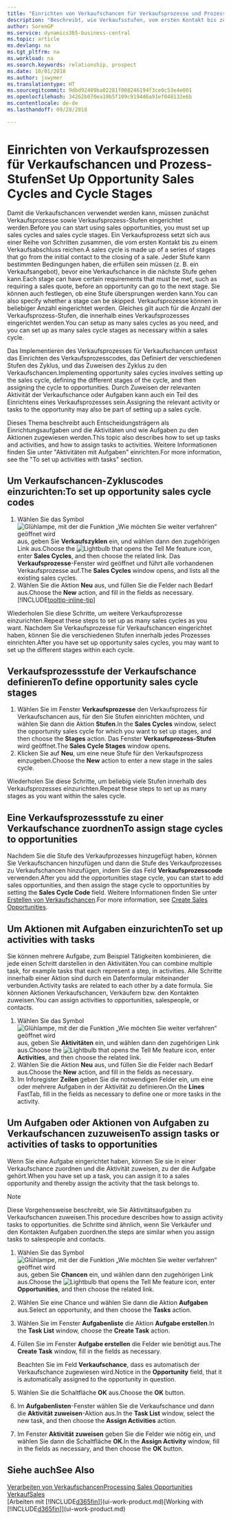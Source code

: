 ```yaml
---
title: "Einrichten von Verkaufschancen für Verkaufsprozesse und Prozess-Stufen| Microsoft Docs"
description: "Beschreibt, wie Verkaufsstufen, vom ersten Kontakt bis zum Schließen definiert, einen Verkaufsprozess erstellt und diesen zu Verkaufschancen in Business Central zuweist."
author: SorenGP
ms.service: dynamics365-business-central
ms.topic: article
ms.devlang: na
ms.tgt_pltfrm: na
ms.workload: na
ms.search.keywords: relationship, prospect
ms.date: 10/01/2018
ms.author: jswymer
ms.translationtype: HT
ms.sourcegitcommit: 9dbd92409ba02281f008246194f3ce0c53e4e001
ms.openlocfilehash: 34262b070ea19b5f109c9194d6a91ef048132e6b
ms.contentlocale: de-de
ms.lasthandoff: 09/28/2018

---
```

# <a name="set-up-opportunity-sales-cycles-and-cycle-stages"></a><span data-ttu-id="dad6e-103">Einrichten von Verkaufsprozessen für Verkaufschancen und Prozess-Stufen</span><span class="sxs-lookup"><span data-stu-id="dad6e-103">Set Up Opportunity Sales Cycles and Cycle Stages</span></span>
<span data-ttu-id="dad6e-104">Damit die Verkaufschancen verwendet werden kann, müssen zunächst Verkaufsprozesse sowie Verkaufsprozess-Stufen eingerichtet werden.</span><span class="sxs-lookup"><span data-stu-id="dad6e-104">Before you can start using sales opportunities, you must set up sales cycles and sales cycle stages.</span></span> <span data-ttu-id="dad6e-105">Ein Verkaufsprozess setzt sich aus einer Reihe von Schritten zusammen, die vom ersten Kontakt bis zu einem Verkaufsabschluss reichen.</span><span class="sxs-lookup"><span data-stu-id="dad6e-105">A sales cycle is made up of a series of stages that go from the initial contact to the closing of a sale.</span></span> <span data-ttu-id="dad6e-106">Jeder Stufe kann bestimmten Bedingungen haben, die erfüllen sein müssen (z. B. ein Verkaufsangebot), bevor eine Verkaufschance in die nächste Stufe gehen kann.</span><span class="sxs-lookup"><span data-stu-id="dad6e-106">Each stage can have certain requirements that must be met, such as requiring a sales quote, before an opportunity can go to the next stage.</span></span> <span data-ttu-id="dad6e-107">Sie können auch festlegen, ob eine Stufe übersprungen werden kann.</span><span class="sxs-lookup"><span data-stu-id="dad6e-107">You can also specify whether a stage can be skipped.</span></span> <span data-ttu-id="dad6e-108">Verkaufsprozesse können in beliebiger Anzahl eingerichtet werden. Gleiches gilt auch für die Anzahl der Verkaufsprozess-Stufen, die innerhalb eines Verkaufsprozesses eingerichtet werden.</span><span class="sxs-lookup"><span data-stu-id="dad6e-108">You can setup as many sales cycles as you need, and you can set up as many sales cycle stages as necessary within a sales cycle.</span></span>

<span data-ttu-id="dad6e-109">Das Implementieren des Verkaufsprozesses für Verkaufschancen umfasst das Einrichten des Verkaufsprozesscodes, das Definiert der verschiedenen Stufen des Zyklus, und das Zuweisen des Zyklus zu den Verkaufschancen.</span><span class="sxs-lookup"><span data-stu-id="dad6e-109">Implementing opportunity sales cycles involves setting up the sales cycle, defining the different stages of the cycle, and then assigning the cycle to opportunities.</span></span> <span data-ttu-id="dad6e-110">Durch Zuweisen der relevanten Aktivität der Verkaufschance oder Aufgaben kann auch ein Teil des Einrichtens eines Verkaufsprozesses sein.</span><span class="sxs-lookup"><span data-stu-id="dad6e-110">Assigning the relevant activity or tasks to the opportunity may also be part of setting up a sales cycle.</span></span>

<span data-ttu-id="dad6e-111">Dieses Thema beschreibt auch Entscheidungsträgern als Einrichtungsaufgaben und die Aktivitäten und wie Aufgaben zu den Aktionen zugewiesen werden.</span><span class="sxs-lookup"><span data-stu-id="dad6e-111">This topic also describes how to set up tasks and activities, and how to assign tasks to activities.</span></span> <span data-ttu-id="dad6e-112">Weitere Informationen finden Sie unter "Aktivitäten mit Aufgaben" einrichten.</span><span class="sxs-lookup"><span data-stu-id="dad6e-112">For more information, see the "To set up activities with tasks" section.</span></span>

## <a name="to-set-up-opportunity-sales-cycle-codes"></a><span data-ttu-id="dad6e-113">Um Verkaufschancen-Zykluscodes einzurichten:</span><span class="sxs-lookup"><span data-stu-id="dad6e-113">To set up opportunity sales cycle codes</span></span>
1. <span data-ttu-id="dad6e-114">Wählen Sie das Symbol ![Glühlampe, mit der die Funktion „Wie möchten Sie weiter verfahren“ geöffnet wird](media/ui-search/search_small.png "Wie möchten Sie weiter verfahren?") aus, geben Sie **Verkaufszyklen** ein, und wählen dann den zugehörigen Link aus.</span><span class="sxs-lookup"><span data-stu-id="dad6e-114">Choose the ![Lightbulb that opens the Tell Me feature](media/ui-search/search_small.png "Tell me what you want to do") icon, enter **Sales Cycles**, and then choose the related link.</span></span> <span data-ttu-id="dad6e-115">Das **Verkaufsprozesse**-Fenster wird geöffnet und führt alle vorhandenen Verkaufsprozesse auf.</span><span class="sxs-lookup"><span data-stu-id="dad6e-115">The **Sales Cycles** window opens, and lists all the existing sales cycles.</span></span>
2. <span data-ttu-id="dad6e-116">Wählen Sie die Aktion **Neu** aus, und füllen Sie die Felder nach Bedarf aus.</span><span class="sxs-lookup"><span data-stu-id="dad6e-116">Choose the **New** action, and fill in the fields as necessary.</span></span> [!INCLUDE[tooltip-inline-tip](includes/tooltip-inline-tip_md.md)]

<span data-ttu-id="dad6e-117">Wiederholen Sie diese Schritte, um weitere Verkaufsprozesse einzurichten.</span><span class="sxs-lookup"><span data-stu-id="dad6e-117">Repeat these steps to set up as many sales cycles as you want.</span></span> <span data-ttu-id="dad6e-118">Nachdem Sie Verkaufsprozesse für Verkaufschancen eingerichtet haben, können Sie die verschiedenen Stufen innerhalb jedes Prozesses einrichten.</span><span class="sxs-lookup"><span data-stu-id="dad6e-118">After you have set up opportunity sales cycles, you may want to set up the different stages within each cycle.</span></span>

## <a name="to-define-opportunity-sales-cycle-stages"></a><span data-ttu-id="dad6e-119">Verkaufsprozessstufe der Verkaufschance definieren</span><span class="sxs-lookup"><span data-stu-id="dad6e-119">To define opportunity sales cycle stages</span></span>
1. <span data-ttu-id="dad6e-120">Wählen Sie im Fenster **Verkaufsprozesse** den Verkaufsprozess für Verkaufschancen aus, für den Sie Stufen einrichten möchten, und wählen Sie dann die Aktion **Stufen**.</span><span class="sxs-lookup"><span data-stu-id="dad6e-120">In the **Sales Cycles** window, select the opportunity sales cycle for which you want to set up stages, and then choose the **Stages** action.</span></span> <span data-ttu-id="dad6e-121">Das Fenster **Verkaufsprozess-Stufen** wird geöffnet.</span><span class="sxs-lookup"><span data-stu-id="dad6e-121">The **Sales Cycle Stages** window opens.</span></span>
2. <span data-ttu-id="dad6e-122">Klicken Sie auf **Neu**, um eine neue Stufe für den Verkaufsprozess einzugeben.</span><span class="sxs-lookup"><span data-stu-id="dad6e-122">Choose the **New** action to enter a new stage in the sales cycle.</span></span>

<span data-ttu-id="dad6e-123">Wiederholen Sie diese Schritte, um beliebig viele Stufen innerhalb des Verkaufsprozesses einzurichten.</span><span class="sxs-lookup"><span data-stu-id="dad6e-123">Repeat these steps to set up as many stages as you want within the sales cycle.</span></span>

## <a name="to-assign-stage-cycles-to-opportunities"></a><span data-ttu-id="dad6e-124">Eine Verkaufsprozessstufe zu einer Verkaufschance zuordnen</span><span class="sxs-lookup"><span data-stu-id="dad6e-124">To assign stage cycles to opportunities</span></span>
<span data-ttu-id="dad6e-125">Nachdem Sie die Stufe des Verkaufprozesses hinzugefügt haben, können Sie Verkaufschancen hinzufügen und dann die Stufe des Verkaufprozesses zu Verkaufschancen hinzufügen, indem Sie das Feld **Verkaufsprozesscode** verwenden.</span><span class="sxs-lookup"><span data-stu-id="dad6e-125">After you add the opportunities stage cycle, you can start to add sales opportunities, and then assign the stage cycle to opportunities by setting the **Sales Cycle Code** field.</span></span> <span data-ttu-id="dad6e-126">Weitere Informationen finden Sie unter [Erstellen von Verkaufschancen](marketing-how-create-opportunities.md).</span><span class="sxs-lookup"><span data-stu-id="dad6e-126">For more information, see [Create Sales Opportunities](marketing-how-create-opportunities.md).</span></span>

## <a name="to-set-up-activities-with-tasks"></a><span data-ttu-id="dad6e-127">Um Aktionen mit Aufgaben einzurichten</span><span class="sxs-lookup"><span data-stu-id="dad6e-127">To set up activities with tasks</span></span>
<span data-ttu-id="dad6e-128">Sie können mehrere Aufgabe, zum Beispiel Tätigkeiten kombinieren, die jede einen Schritt darstellen in den Aktivitäten.</span><span class="sxs-lookup"><span data-stu-id="dad6e-128">You can combine multiple task, for example tasks that each represent a step, in activities.</span></span> <span data-ttu-id="dad6e-129">Alle Schritte innerhalb einer Aktion sind durch ein Datenformular miteinander verbunden.</span><span class="sxs-lookup"><span data-stu-id="dad6e-129">Activity tasks are related to each other by a date formula.</span></span> <span data-ttu-id="dad6e-130">Sie können Aktionen Verkaufschancen, Verkäufern bzw. den Kontakten zuweisen.</span><span class="sxs-lookup"><span data-stu-id="dad6e-130">You can assign activities to opportunities, salespeople, or contacts.</span></span>

1. <span data-ttu-id="dad6e-131">Wählen Sie das Symbol ![Glühlampe, mit der die Funktion „Wie möchten Sie weiter verfahren“ geöffnet wird](media/ui-search/search_small.png "Wie möchten Sie weiter verfahren?") aus, geben Sie **Aktivitäten** ein, und wählen dann den zugehörigen Link aus.</span><span class="sxs-lookup"><span data-stu-id="dad6e-131">Choose the ![Lightbulb that opens the Tell Me feature](media/ui-search/search_small.png "Tell me what you want to do") icon, enter **Activities**, and then choose the related link.</span></span>
2. <span data-ttu-id="dad6e-132">Wählen Sie die Aktion **Neu** aus, und füllen Sie die Felder nach Bedarf aus.</span><span class="sxs-lookup"><span data-stu-id="dad6e-132">Choose the **New** action, and fill in the fields as necessary.</span></span>
3. <span data-ttu-id="dad6e-133">Im Inforegister **Zeilen** geben Sie die notwendigen Felder ein, um eine oder mehrere Aufgaben in der Aktivität zu definieren.</span><span class="sxs-lookup"><span data-stu-id="dad6e-133">On the **Lines** FastTab, fill in the fields as necessary to define one or more tasks in the activity.</span></span>

## <a name="to-assign-tasks-or-activities-of-tasks-to-opportunities"></a><span data-ttu-id="dad6e-134">Um Aufgaben oder Aktionen von Aufgaben zu Verkaufschancen zuzuweisen</span><span class="sxs-lookup"><span data-stu-id="dad6e-134">To assign tasks or activities of tasks to opportunities</span></span>
<span data-ttu-id="dad6e-135">Wenn Sie eine Aufgabe eingerichtet haben, können Sie sie in einer Verkaufschance zuordnen und die Aktivität zuweisen, zu der die Aufgabe gehört.</span><span class="sxs-lookup"><span data-stu-id="dad6e-135">When you have set up a task, you can assign it to a sales opportunity and thereby assign the activity that the task belongs to.</span></span>

> [!NOTE]  
>   <span data-ttu-id="dad6e-136">Diese Vorgehensweise beschreibt, wie Sie Aktivitätsaufgaben zu Verkaufschancen zuweisen.</span><span class="sxs-lookup"><span data-stu-id="dad6e-136">This procedure describes how to assign activity tasks to opportunities.</span></span> <span data-ttu-id="dad6e-137">die Schritte sind ähnlich, wenn Sie Verkäufer und den Kontakten Aufgaben zuordnen.</span><span class="sxs-lookup"><span data-stu-id="dad6e-137">the steps are similar when you assign tasks to salespeople and contacts.</span></span>

1. <span data-ttu-id="dad6e-138">Wählen Sie das Symbol ![Glühlampe, mit der die Funktion „Wie möchten Sie weiter verfahren“ geöffnet wird](media/ui-search/search_small.png "Wie möchten Sie weiter verfahren?") aus, geben Sie **Chancen** ein, und wählen dann den zugehörigen Link aus.</span><span class="sxs-lookup"><span data-stu-id="dad6e-138">Choose the ![Lightbulb that opens the Tell Me feature](media/ui-search/search_small.png "Tell me what you want to do") icon, enter **Opportunities**, and then choose the related link.</span></span>
2. <span data-ttu-id="dad6e-139">Wählen Sie eine Chance und wählen Sie dann die Aktion **Aufgaben** aus.</span><span class="sxs-lookup"><span data-stu-id="dad6e-139">Select an opportunity, and then choose the **Tasks** action.</span></span>
3. <span data-ttu-id="dad6e-140">Wählen Sie im Fenster **Aufgabenliste** die Aktion **Aufgabe erstellen**.</span><span class="sxs-lookup"><span data-stu-id="dad6e-140">In the **Task List** window, choose the **Create Task** action.</span></span>
4.  <span data-ttu-id="dad6e-141">Füllen Sie im Fenster **Aufgabe erstellen** die Felder wie benötigt aus.</span><span class="sxs-lookup"><span data-stu-id="dad6e-141">The **Create Task** window, fill in the fields as necessary.</span></span>

    <span data-ttu-id="dad6e-142">Beachten Sie im Feld **Verkaufschance**, dass es automatisch der Verkaufschance zugewiesen wird.</span><span class="sxs-lookup"><span data-stu-id="dad6e-142">Notice in the **Opportunity** field, that it is automatically assigned to the opportunity in question.</span></span>
5. <span data-ttu-id="dad6e-143">Wählen Sie die Schaltfläche **OK** aus.</span><span class="sxs-lookup"><span data-stu-id="dad6e-143">Choose the **OK** button.</span></span>
6. <span data-ttu-id="dad6e-144">Im **Aufgabenlisten**-Fenster wählen Sie die Verkaufschance und dann die **Aktivität zuweisen**-Aktion aus.</span><span class="sxs-lookup"><span data-stu-id="dad6e-144">In the **Task List** window, select the new task, and then choose the **Assign Activities** action.</span></span>
7. <span data-ttu-id="dad6e-145">Im Fenster **Aktivität zuweisen** geben Sie die Felder wie nötig ein, und wählen Sie dann die Schaltfläche **OK**.</span><span class="sxs-lookup"><span data-stu-id="dad6e-145">In the **Assign Activity** window, fill in the fields as necessary, and then choose the **OK** button.</span></span>

## <a name="see-also"></a><span data-ttu-id="dad6e-146">Siehe auch</span><span class="sxs-lookup"><span data-stu-id="dad6e-146">See Also</span></span>
[<span data-ttu-id="dad6e-147">Verarbeiten von Verkaufschancen</span><span class="sxs-lookup"><span data-stu-id="dad6e-147">Processing Sales Opportunities</span></span>](marketing-processing-sales-opportunities.md)  
[<span data-ttu-id="dad6e-148">Verkauf</span><span class="sxs-lookup"><span data-stu-id="dad6e-148">Sales</span></span>](sales-manage-sales.md)  
<span data-ttu-id="dad6e-149">[Arbeiten mit [!INCLUDE[d365fin](includes/d365fin_md.md)]](ui-work-product.md)</span><span class="sxs-lookup"><span data-stu-id="dad6e-149">[Working with [!INCLUDE[d365fin](includes/d365fin_md.md)]](ui-work-product.md)</span></span>

